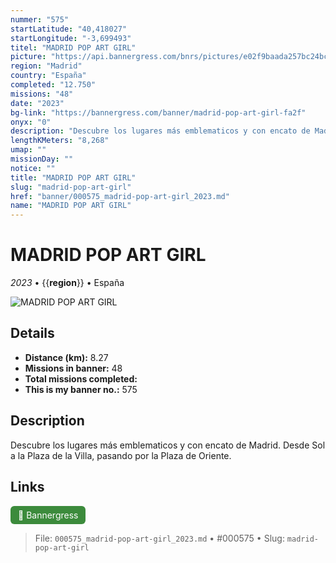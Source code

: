 ```yaml
---
nummer: "575"
startLatitude: "40,418027"
startLongitude: "-3,699493"
titel: "MADRID POP ART GIRL"
picture: "https://api.bannergress.com/bnrs/pictures/e02f9baada257bc24bc1e6614c1fb79f"
region: "Madrid"
country: "España"
completed: "12.750"
missions: "48"
date: "2023"
bg-link: "https://bannergress.com/banner/madrid-pop-art-girl-fa2f"
onyx: "0"
description: "Descubre los lugares más emblematicos y con encato de Madrid. Desde Sol a la Plaza de la Villa, pasando por la Plaza de Oriente."
lengthKMeters: "8,268"
umap: ""
missionDay: ""
notice: ""
title: "MADRID POP ART GIRL"
slug: "madrid-pop-art-girl"
href: "banner/000575_madrid-pop-art-girl_2023.md"
name: "MADRID POP ART GIRL"
---
```

# MADRID POP ART GIRL

*2023* • {{__region__}} • España

![MADRID POP ART GIRL](https://api.bannergress.com/bnrs/pictures/e02f9baada257bc24bc1e6614c1fb79f)



## Details
- **Distance (km):** 8.27
- **Missions in banner:** 48
- **Total missions completed:** 
- **This is my banner no.:** 575



## Description
Descubre los lugares más emblematicos y con encato de Madrid. Desde Sol a la Plaza de la Villa, pasando por la Plaza de Oriente.



## Links
<a href="https://bannergress.com/banner/madrid-pop-art-girl-fa2f" target="_blank" style="display:inline-block;margin-right:8px;padding:6px 12px;background:#3c8b3c;color:#fff;text-decoration:none;border-radius:6px;">🔗 Bannergress</a>



> File: `000575_madrid-pop-art-girl_2023.md` • #000575 • Slug: `madrid-pop-art-girl`
